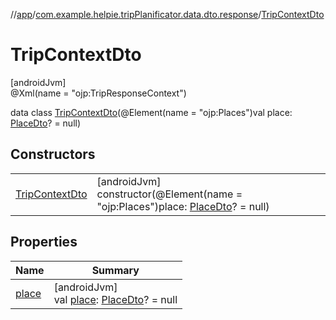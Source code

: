 //[app](../../../index.md)/[com.example.helpie.tripPlanificator.data.dto.response](../index.md)/[TripContextDto](index.md)

# TripContextDto

[androidJvm]\
@Xml(name = &quot;ojp:TripResponseContext&quot;)

data class [TripContextDto](index.md)(@Element(name = &quot;ojp:Places&quot;)val place: [PlaceDto](../-place-dto/index.md)? = null)

## Constructors

| | |
|---|---|
| [TripContextDto](-trip-context-dto.md) | [androidJvm]<br>constructor(@Element(name = &quot;ojp:Places&quot;)place: [PlaceDto](../-place-dto/index.md)? = null) |

## Properties

| Name | Summary |
|---|---|
| [place](place.md) | [androidJvm]<br>val [place](place.md): [PlaceDto](../-place-dto/index.md)? = null |
